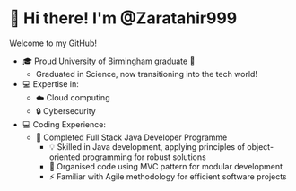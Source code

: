 # 👋 Hi there! I'm @Zaratahir999

Welcome to my GitHub!

- 🎓 Proud University of Birmingham graduate 🎉
  - Graduated in Science, now transitioning into the tech world!
- 💻 Expertise in:
  - ☁️ Cloud computing
  - 🔒 Cybersecurity
- 💻 Coding Experience:
  - 🚀 Completed Full Stack Java Developer Programme
    - 💡 Skilled in Java development, applying principles of object-oriented programming for robust solutions
    - 🧩 Organised code using MVC pattern for modular development
    - ⚡ Familiar with Agile methodology for efficient software projects
